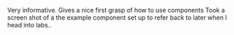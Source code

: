 Very informative.
Gives a nice first grasp of how to use components
Took a screen shot of a the example component set up to refer back to later
when I head into labs..
